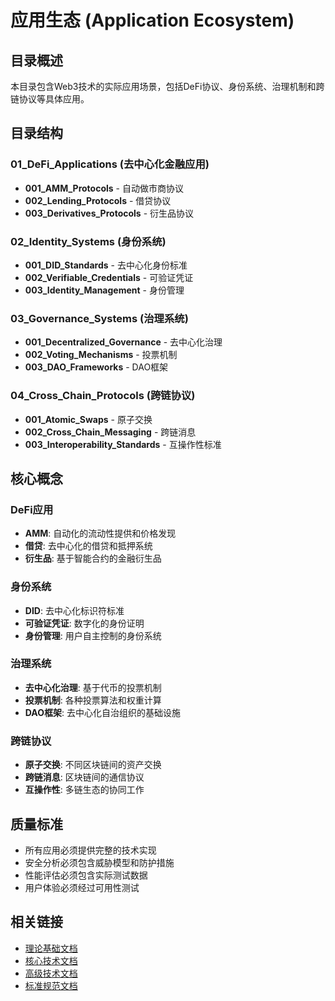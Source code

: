 # 应用生态 (Application Ecosystem)

## 目录概述

本目录包含Web3技术的实际应用场景，包括DeFi协议、身份系统、治理机制和跨链协议等具体应用。

## 目录结构

### 01_DeFi_Applications (去中心化金融应用)
- **001_AMM_Protocols** - 自动做市商协议
- **002_Lending_Protocols** - 借贷协议
- **003_Derivatives_Protocols** - 衍生品协议

### 02_Identity_Systems (身份系统)
- **001_DID_Standards** - 去中心化身份标准
- **002_Verifiable_Credentials** - 可验证凭证
- **003_Identity_Management** - 身份管理

### 03_Governance_Systems (治理系统)
- **001_Decentralized_Governance** - 去中心化治理
- **002_Voting_Mechanisms** - 投票机制
- **003_DAO_Frameworks** - DAO框架

### 04_Cross_Chain_Protocols (跨链协议)
- **001_Atomic_Swaps** - 原子交换
- **002_Cross_Chain_Messaging** - 跨链消息
- **003_Interoperability_Standards** - 互操作性标准

## 核心概念

### DeFi应用
- **AMM**: 自动化的流动性提供和价格发现
- **借贷**: 去中心化的借贷和抵押系统
- **衍生品**: 基于智能合约的金融衍生品

### 身份系统
- **DID**: 去中心化标识符标准
- **可验证凭证**: 数字化的身份证明
- **身份管理**: 用户自主控制的身份系统

### 治理系统
- **去中心化治理**: 基于代币的投票机制
- **投票机制**: 各种投票算法和权重计算
- **DAO框架**: 去中心化自治组织的基础设施

### 跨链协议
- **原子交换**: 不同区块链间的资产交换
- **跨链消息**: 区块链间的通信协议
- **互操作性**: 多链生态的协同工作

## 质量标准

- 所有应用必须提供完整的技术实现
- 安全分析必须包含威胁模型和防护措施
- 性能评估必须包含实际测试数据
- 用户体验必须经过可用性测试

## 相关链接

- [理论基础文档](../01_Theoretical_Foundations/)
- [核心技术文档](../02_Core_Technologies/)
- [高级技术文档](../04_Advanced_Technologies/)
- [标准规范文档](../09_Standards_And_Compliance/)
